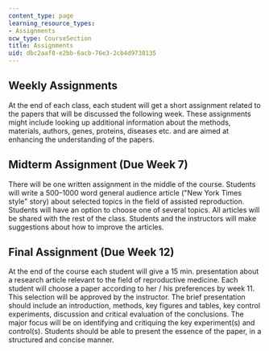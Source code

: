 ```yaml
---
content_type: page
learning_resource_types:
- Assignments
ocw_type: CourseSection
title: Assignments
uid: dbc2aaf8-e2bb-6acb-76e3-2cb4d9738135
---
```


Weekly Assignments
------------------

At the end of each class, each student will get a short assignment related to the papers that will be discussed the following week. These assignments might include looking up additional information about the methods, materials, authors, genes, proteins, diseases etc. and are aimed at enhancing the understanding of the papers.

Midterm Assignment (Due Week 7)
-------------------------------

There will be one written assignment in the middle of the course. Students will write a 500–1000 word general audience article ("New York Times style" story) about selected topics in the field of assisted reproduction. Students will have an option to choose one of several topics. All articles will be shared with the rest of the class. Students and the instructors will make suggestions about how to improve the articles.

Final Assignment (Due Week 12)
------------------------------

At the end of the course each student will give a 15 min. presentation about a research article relevant to the field of reproductive medicine. Each student will choose a paper according to her / his preferences by week 11. This selection will be approved by the instructor. The brief presentation should include an introduction, methods, key figures and tables, key control experiments, discussion and critical evaluation of the conclusions. The major focus will be on identifying and critiquing the key experiment(s) and control(s). Students should be able to present the essence of the paper, in a structured and concise manner.